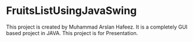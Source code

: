 # FruitsListUsingJavaSwing
This project is created by Muhammad Arslan Hafeez. It is a completely GUI based project in JAVA. This project is for Presentation.
